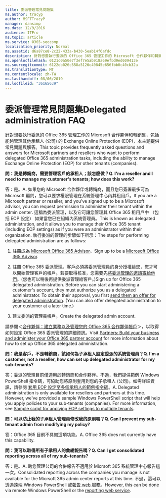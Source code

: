 ```yaml
---
title: 委派管理常見問題集
ms.author: tracyp
author: MSFTTracyP
manager: dansimp
ms.date: 12/9/2016
audience: ITPro
ms.topic: article
ms.service: O365-seccomp
localization_priority: Normal
ms.assetid: d6a87ce8-2c22-433a-b430-5eab14f6afdc
description: 針對想要執行委派的 Office 365 管理工作的 Microsoft 合作夥伴和轉銷售，包括能夠管理其他承租人 (公司) 的 Exchange Online Protection (EOP)，本主題提供常見問題與解答。
ms.openlocfilehash: 0121c0a50e7f3ef7e5ab918a69efbd9ed609413e
ms.sourcegitcommit: 6122eb026c558a5126c40845e656fbb0c40cb32a
ms.translationtype: MT
ms.contentlocale: zh-TW
ms.lasthandoff: 08/06/2019
ms.locfileid: "36165639"
---
```

# <a name="delegated-administration-faq"></a><span data-ttu-id="30f21-103">委派管理常見問題集</span><span class="sxs-lookup"><span data-stu-id="30f21-103">Delegated administration FAQ</span></span>

<span data-ttu-id="30f21-104">針對想要執行委派的 Office 365 管理工作的 Microsoft 合作夥伴和轉銷售，包括能夠管理其他承租人 (公司) 的 Exchange Online Protection (EOP)，本主題提供常見問題與解答。</span><span class="sxs-lookup"><span data-stu-id="30f21-104">This topic provides frequently asked questions and answers for Microsoft partners and resellers who want to perform delegated Office 365 administration tasks, including the ability to manage Exchange Online Protection (EOP) for other tenants (companies).</span></span>
  
 <span data-ttu-id="30f21-105">**問：我是轉銷商，需要管理客戶的承租人；該怎麼做？**</span><span class="sxs-lookup"><span data-stu-id="30f21-105">**Q. I'm a reseller and I need to manage my customer's tenants; how does this work?**</span></span>
  
<span data-ttu-id="30f21-106">答：是。</span><span class="sxs-lookup"><span data-stu-id="30f21-106">A.</span></span> <span data-ttu-id="30f21-107">如果您的 Microsoft 合作夥伴或轉銷商，而且您已簽署最多可為 Microsoft 顧問，您可以要求權限管理在系統管理中心內其租用戶。</span><span class="sxs-lookup"><span data-stu-id="30f21-107">If you are a Microsoft partner or reseller, and you've signed up to be a Microsoft advisor, you can request permission to administer their tenant within the admin center.</span></span> <span data-ttu-id="30f21-108">這稱為委派管理，以及它可讓您管理其 Office 365 租用戶中 （包括 EOP 設定） 如果當您已在組織內系統管理員。</span><span class="sxs-lookup"><span data-stu-id="30f21-108">This is known as delegated administration, and it allows you to manage their Office 365 tenant (including EOP settings) as if you were an administrator within their organization.</span></span> <span data-ttu-id="30f21-109">執行委派的管理的步驟如下所示：</span><span class="sxs-lookup"><span data-stu-id="30f21-109">The steps for performing delegated administration are as follows:</span></span>
  
1. <span data-ttu-id="30f21-110">註冊成為 [Microsoft Office 365 Advisor](https://aka.ms/cloudbenefits)。</span><span class="sxs-lookup"><span data-stu-id="30f21-110">Sign up to be a [Microsoft Office 365 Advisor](https://aka.ms/cloudbenefits).</span></span>
    
2. <span data-ttu-id="30f21-p102">註冊 Office 365 委派管理。客戶必須將委派管理員的身分授權給您，您才可以開始管理客戶的帳戶。若要取得核准，您需要先[將委派管理的邀請寄給他們](https://go.microsoft.com/fwlink/?LinkId=396829)。(您也可以稍後再提供委派管理給客戶。)</span><span class="sxs-lookup"><span data-stu-id="30f21-p102">Sign up for Office 365 delegated administration. Before you can start administering a customer's account, they must authorize you as a delegated administrator. To obtain their approval, you first [send them an offer for delegated administration](https://go.microsoft.com/fwlink/?LinkId=396829). (You can also offer delegated administration to your customer at a later time.)</span></span> 
    
3. <span data-ttu-id="30f21-115">建立委派的管理員帳戶。</span><span class="sxs-lookup"><span data-stu-id="30f21-115">Create the delegated admin account.</span></span>
    
<span data-ttu-id="30f21-116">請參閱＜[合作夥伴：建立業務以及管理您的 Office 365 合作夥伴帳戶](https://go.microsoft.com/fwlink/?LinkId=301485)＞，以取得如何設定 Office 365 委派管理的詳細資訊。</span><span class="sxs-lookup"><span data-stu-id="30f21-116">Visit [Partners: Build your business and administer your Office 365 partner account](https://go.microsoft.com/fwlink/?LinkId=301485) for more information about how to set up Office 365 delegated administration.</span></span> 
  
 <span data-ttu-id="30f21-117">**問：我是客戶，不是轉銷商，該如何為子承租人設定委派的系統管理員？**</span><span class="sxs-lookup"><span data-stu-id="30f21-117">**Q. I'm a customer, not a reseller, how can set up delegated administrator for my sub-tenants?**</span></span>
  
<span data-ttu-id="30f21-p103">答：委派的管理目前僅適用於轉銷商和合作夥伴。不過，我們提供範例 Windows PowerShell 指令碼，可協助您將原則套用到您的子承租人 (公司)。如需詳細資訊，請參閱 [套用 EOP 設定至多個承租人的範例指令碼](sample-script-for-applying-eop-settings-to-multiple-tenants.md)。</span><span class="sxs-lookup"><span data-stu-id="30f21-p103">A. Delegated administration is only available for resellers and partners at this time. However, we've provided a sample Windows PowerShell script that will help you apply policies to your sub-tenants (companies). For more information, see [Sample script for applying EOP settings to multiple tenants](sample-script-for-applying-eop-settings-to-multiple-tenants.md).</span></span>
  
 <span data-ttu-id="30f21-122">**問：可以防止我的子承租人管理員修改我的原則嗎？**</span><span class="sxs-lookup"><span data-stu-id="30f21-122">**Q. Can I prevent my sub-tenant admin from modifying my policy?**</span></span>
  
<span data-ttu-id="30f21-p104">答：Office 365 目前不具備這項功能。</span><span class="sxs-lookup"><span data-stu-id="30f21-p104">A. Office 365 does not currently have this capability.</span></span>
  
 <span data-ttu-id="30f21-125">**問：我可以取得所有子承租人的彙總報告嗎？**</span><span class="sxs-lookup"><span data-stu-id="30f21-125">**Q. Can I get consolidated reporting across all of my sub-tenants?**</span></span>
  
<span data-ttu-id="30f21-126">答：是。</span><span class="sxs-lookup"><span data-stu-id="30f21-126">A.</span></span> <span data-ttu-id="30f21-127">跨您管理公司的合併報告不適用於 Micrsoft 365 系統管理中心報告這一次。</span><span class="sxs-lookup"><span data-stu-id="30f21-127">Consolidated reporting across the companies you manage is not available for the Micrsoft 365 admin center reports at this time.</span></span> <span data-ttu-id="30f21-128">不過，這可以透過遠端 Windows PowerShell 或[報告 web 服務](https://go.microsoft.com/fwlink/?LinkId=279926)。</span><span class="sxs-lookup"><span data-stu-id="30f21-128">However, this can be done via remote Windows PowerShell or the [reporting web service](https://go.microsoft.com/fwlink/?LinkId=279926).</span></span> 
  

